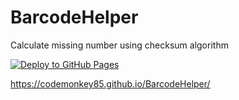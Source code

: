# BarcodeHelper
Calculate missing number using checksum algorithm

[![Deploy to GitHub Pages](https://github.com/codemonkey85/BarcodeHelper/actions/workflows/main.yml/badge.svg)](https://github.com/codemonkey85/BarcodeHelper/actions/workflows/main.yml)

https://codemonkey85.github.io/BarcodeHelper/
